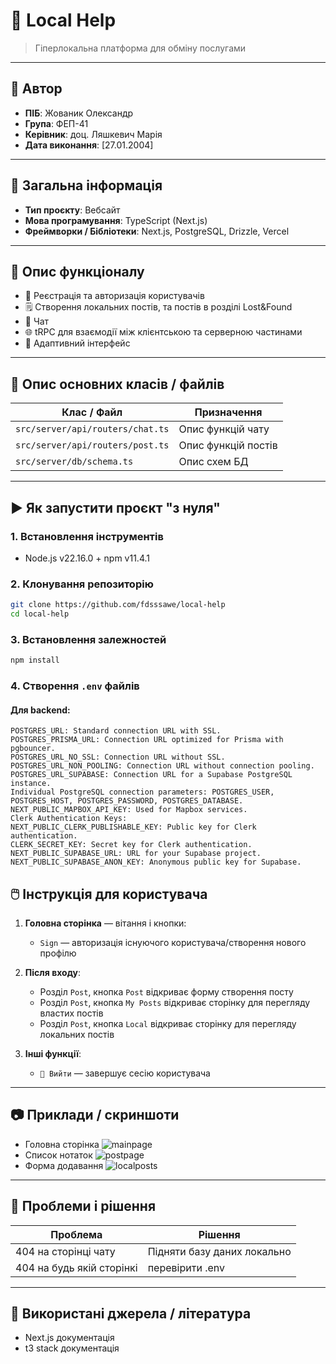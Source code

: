 # 📘 Local Help

> Гіперлокальна платформа для обміну послугами

---

## 👤 Автор

- **ПІБ**: Жованик Олександр
- **Група**: ФЕП-41
- **Керівник**: доц. Ляшкевич Марія
- **Дата виконання**: [27.01.2004]

---

## 📌 Загальна інформація

- **Тип проєкту**: Вебсайт
- **Мова програмування**: TypeScript (Next.js)
- **Фреймворки / Бібліотеки**: Next.js, PostgreSQL, Drizzle, Vercel

---

## 🧠 Опис функціоналу

- 🔐 Реєстрація та авторизація користувачів
- 🗒️ Створення локальних постів, та постів в розділі Lost&Found
- 💬 Чат
- 🌐 tRPC для взаємодії між клієнтською та серверною частинами
- 📱 Адаптивний інтерфейс

---

## 🧱 Опис основних класів / файлів

| Клас / Файл     | Призначення |
|----------------|-------------|
| `src/server/api/routers/chat.ts` | Опис функцій чату |
| `src/server/api/routers/post.ts` | Опис функцій постів |
| `src/server/db/schema.ts` | Опис схем БД |

---

## ▶️ Як запустити проєкт "з нуля"

### 1. Встановлення інструментів

- Node.js v22.16.0 + npm v11.4.1

### 2. Клонування репозиторію

```bash
git clone https://github.com/fdsssawe/local-help
cd local-help
```

### 3. Встановлення залежностей

```bash
npm install
```

### 4. Створення `.env` файлів

#### Для backend:

```
POSTGRES_URL: Standard connection URL with SSL.
POSTGRES_PRISMA_URL: Connection URL optimized for Prisma with pgbouncer.
POSTGRES_URL_NO_SSL: Connection URL without SSL.
POSTGRES_URL_NON_POOLING: Connection URL without connection pooling.
POSTGRES_URL_SUPABASE: Connection URL for a Supabase PostgreSQL instance.
Individual PostgreSQL connection parameters: POSTGRES_USER, POSTGRES_HOST, POSTGRES_PASSWORD, POSTGRES_DATABASE.
NEXT_PUBLIC_MAPBOX_API_KEY: Used for Mapbox services.
Clerk Authentication Keys:
NEXT_PUBLIC_CLERK_PUBLISHABLE_KEY: Public key for Clerk authentication.
CLERK_SECRET_KEY: Secret key for Clerk authentication.
NEXT_PUBLIC_SUPABASE_URL: URL for your Supabase project.
NEXT_PUBLIC_SUPABASE_ANON_KEY: Anonymous public key for Supabase.
```


## 🖱️ Інструкція для користувача

1. **Головна сторінка** — вітання і кнопки:
   - `Sign` — авторизація існуючого користувача/створення нового профілю

2. **Після входу**:
   - Розділ `Post`, кнопка `Post` відкриває форму створення посту
   - Розділ `Post`, кнопка `My Posts` відкриває сторінку для перегляду властих постів
   - Розділ `Post`, кнопка `Local` відкриває сторінку для перегляду локальних постів

3. **Інші функції**:
   - `🚪 Вийти` — завершує сесію користувача

---

## 📷 Приклади / скриншоти

- Головна сторінка
![mainpage](https://9av8d6dfyy.ufs.sh/f/c2vd1pTpd30hSNyO1PqkMaP3tGL9ZpxvWVX46oqgnUEulyYH)
- Список нотаток
![postpage](https://9av8d6dfyy.ufs.sh/f/c2vd1pTpd30h54BQqQ6AIvc0misRw72hpoMfgKCUZT8Q3kqa)
- Форма додавання
![localposts](https://9av8d6dfyy.ufs.sh/f/c2vd1pTpd30hy13cH9ZjmpKtdMUCY09HuzE7saqbRvZV5ieW)
---

## 🧪 Проблеми і рішення

| Проблема              | Рішення                            |
|----------------------|------------------------------------|
| 404 на сторінці чату | Підняти базу даних локально |
| 404 на будь якій сторінкі | перевірити .env |

---

## 🧾 Використані джерела / література

- Next.js документація
- t3 stack документація




